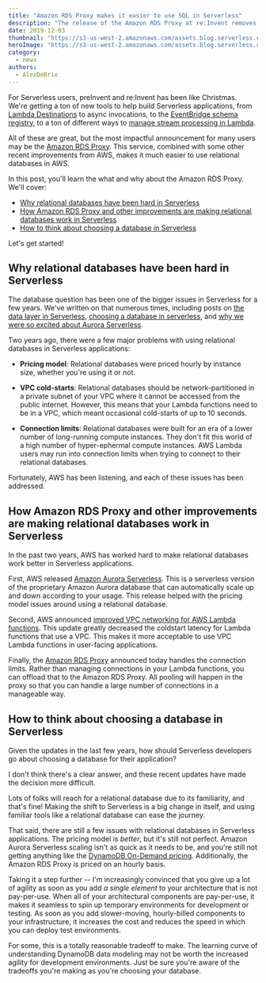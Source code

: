 ```yaml
---
title: "Amazon RDS Proxy makes it easier to use SQL in Serverless"
description: "The release of the Amazon RDS Proxy at re:Invent removes one of the main objections to using relational databases in serverless applications. Read this post to understand why."
date: 2019-12-03
thumbnail: "https://s3-us-west-2.amazonaws.com/assets.blog.serverless.com/amazon-rds-proxy/amazon-rds-proxy-thumb.png"
heroImage: "https://s3-us-west-2.amazonaws.com/assets.blog.serverless.com/amazon-rds-proxy/amazon-rds-proxy-header.png"
category:
  - news
authors:
  - AlexDeBrie
---
```


For Serverless users, preInvent and re:Invent has been like Christmas. We're getting a ton of new tools to help build Serverless applications, from [Lambda Destinations](https://aws.amazon.com/blogs/compute/introducing-aws-lambda-destinations/) to async invocations, to the [EventBridge schema registry](https://serverless.com/blog/eventbridge-schema-registry/), to a ton of different ways to [manage stream processing in Lambda](https://aws.amazon.com/blogs/compute/new-aws-lambda-controls-for-stream-processing-and-asynchronous-invocations/).

All of these are great, but the most impactful announcement for many users may be the [Amazon RDS Proxy](https://aws.amazon.com/about-aws/whats-new/2019/12/amazon-rds-proxy-available-in-preview/). This service, combined with some other recent improvements from AWS, makes it much easier to use relational databases in AWS.

In this post, you'll learn the what and why about the Amazon RDS Proxy. We'll cover:

- [Why relational databases have been hard in Serverless](#why-relational-databases-have-been-hard-in-serverless)
- [How Amazon RDS Proxy and other improvements are making relational databases work in Serverless](#how-amazon-rds-proxy-and-other-improvements-are-making-relational-databases-work-in-serverless)
- [How to think about choosing a database in Serverless](#how-to-think-about-choosing-a-database-in-serverless)

Let's get started!

## Why relational databases have been hard in Serverless

The database question has been one of the bigger issues in Serverless for a few years. We've written on that numerous times, including posts on [the data layer in Serverless](https://serverless.com/blog/serverless-conf-2017-nyc-recap/#data-layer-in-the-serverless-world), [choosing a database in serverless](https://serverless.com/blog/choosing-a-database-with-serverless), and [why we were so excited about Aurora Serverless](https://serverless.com/blog/serverless-aurora-future-of-data/).

Two years ago, there were a few major problems with using relational databases in Serverless applications:

- **Pricing model**: Relational databases were priced hourly by instance size, whether you're using it or not.

- **VPC cold-starts**: Relational databases should be network-partitioned in a private subnet of your VPC where it cannot be accessed from the public internet. However, this means that your Lambda functions need to be in a VPC, which meant occasional cold-starts of up to 10 seconds.

- **Connection limits**: Relational databases were built for an era of a lower number of long-running compute instances. They don't fit this world of a high number of hyper-ephermal compute instances. AWS Lambda users may run into connection limits when trying to connect to their relational databases.

Fortunately, AWS has been listening, and each of these issues has been addressed.

## How Amazon RDS Proxy and other improvements are making relational databases work in Serverless

In the past two years, AWS has worked hard to make relational databases work better in Serverless applications.

First, AWS released [Amazon Aurora Serverless](https://aws.amazon.com/rds/aurora/serverless/). This is a serverless version of the proprietary Amazon Aurora database that can automatically scale up and down according to your usage. This release helped with the pricing model issues around using a relational database.

Second, AWS announced [improved VPC networking for AWS Lambda functions](https://aws.amazon.com/blogs/compute/announcing-improved-vpc-networking-for-aws-lambda-functions/). This update greatly decreased the coldstart latency for Lambda functions that use a VPC. This makes it more acceptable to use VPC Lambda functions in user-facing applications.

Finally, the [Amazon RDS Proxy](https://aws.amazon.com/blogs/compute/using-amazon-rds-proxy-with-aws-lambda/) announced today handles the connection limits. Rather than managing connections in your Lambda functions, you can offload that to the Amazon RDS Proxy. All pooling will happen in the proxy so that you can handle a large number of connections in a manageable way.

## How to think about choosing a database in Serverless

Given the updates in the last few years, how should Serverless developers go about choosing a database for their application?

I don't think there's a clear answer, and these recent updates have made the decision more difficult.

Lots of folks will reach for a relational database due to its familiarity, and that's fine! Making the shift to Serverless is a big change in itself, and using familiar tools like a relational database can ease the journey.

That said, there are still a few issues with relational databases in Serverless applications. The pricing model is _better_, but it's still not perfect. Amazon Aurora Serverless scaling isn't as quick as it needs to be, and you're still not getting anything like the [DynamoDB On-Demand pricing](https://aws.amazon.com/blogs/aws/amazon-dynamodb-on-demand-no-capacity-planning-and-pay-per-request-pricing/). Additionally, the Amazon RDS Proxy is priced on an hourly basis.

Taking it a step further -- I'm increasingly convinced that you give up a lot of agility as soon as you add *a single element* to your architecture that is not pay-per-use. When all of your architectural components are pay-per-use, it makes it seamless to spin up temporary environments for development or testing. As soon as you add slower-moving, hourly-billed components to your infrastructure, it increases the cost and reduces the speed in which you can deploy test environments.

For some, this is a totally reasonable tradeoff to make. The learning curve of understanding DynamoDB data modeling may not be worth the increased agility for development environments. Just be sure you're aware of the tradeoffs you're making as you're choosing your database.